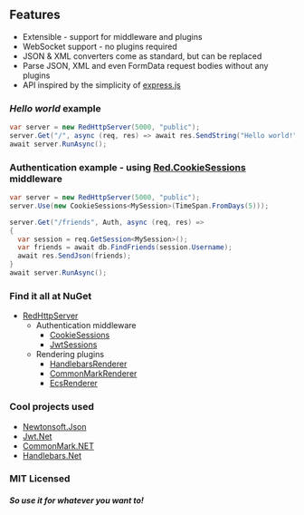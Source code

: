 ## Features
- Extensible - support for middleware and plugins
- WebSocket support - no plugins required
- JSON & XML converters come as standard, but can be replaced
- Parse JSON, XML and even FormData request bodies without any plugins
- API inspired by the simplicity of [express.js](https://github.com/expressjs/express)


### _Hello world_ example
```csharp
var server = new RedHttpServer(5000, "public");
server.Get("/", async (req, res) => await res.SendString("Hello world!"));
await server.RunAsync();
```


### Authentication example - using [Red.CookieSessions](https://www.nuget.org/packages/Red.CookieSessions/) middleware
```csharp
var server = new RedHttpServer(5000, "public");
server.Use(new CookieSessions<MySession>(TimeSpan.FromDays(5)));

server.Get("/friends", Auth, async (req, res) => 
{
  var session = req.GetSession<MySession>();
  var friends = await db.FindFriends(session.Username);
  await res.SendJson(friends);
}
await server.RunAsync();
```


### Find it all at NuGet
- [RedHttpServer](https://www.nuget.org/packages/RHttpServer/)
  - Authentication middleware
    - [CookieSessions](https://www.nuget.org/packages/Red.CookieSessions/)
    - [JwtSessions](https://www.nuget.org/packages/Red.JwtSessions/)
  - Rendering plugins
    - [HandlebarsRenderer](https://www.nuget.org/packages/Red.HandlebarsRenderer/)
    - [CommonMarkRenderer](https://www.nuget.org/packages/Red.CommonMarkRenderer/)
    - [EcsRenderer](https://www.nuget.org/packages/Red.EcsRenderer/)

### Cool projects used 
- [Newtonsoft.Json](https://github.com/JamesNK/Newtonsoft.Json)
- [Jwt.Net](https://github.com/jwt-dotnet/jwt)
- [CommonMark.NET](https://github.com/Knagis/CommonMark.NET)
- [Handlebars.Net](https://github.com/rexm/Handlebars.Net)



### MIT Licensed
##### _So use it for whatever you want to!_
